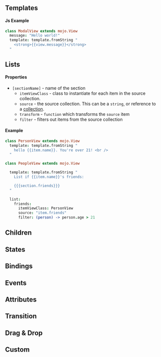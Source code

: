 ## Templates

#### Js Example

```coffeescript
class ModalView extends mojo.View
  message: "Hello world!"
  template: template.fromString "
    <strong>{{view.message}}</strong>
  "

```

## Lists


#### Properties

- `[sectionName]` - name of the section
  - `itemViewClass` - class to instantiate for each item in the source collection.
  - `source` - the source collection. This can be a `string`, or reference to a [collection](../../data-binding/collections).
  - `transform` - `function` which transforms the `source` item
  - `filter` - filters out items from the source collection


#### Example

```coffeescript
class PersonView extends mojo.View
  template: template.fromString "
    hello {{item.name}}. You're over 21! <br />
  "

class PeopleView extends mojo.View

  template: template.fromString "
    List if {{item.name}}'s friends: 

    {{{section.friends}}}
  "

  list: 
    friends: 
      itemViewClass: PersonView
      source: "item.friends"
      filter: (person) -> person.age > 21
```

## Children

## States

## Bindings

## Events

## Attributes

## Transition

## Drag & Drop

## Custom
